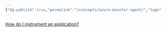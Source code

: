```yaml
---
{"dg-publish":true,"permalink":"/concepts/azure-monitor-agent/","tags":["concept/SRE/cloud/azure"]}
---
```



  
[How do I instrument an application?](https://learn.microsoft.com/en-us/azure/azure-monitor/app/app-insights-overview#how-do-i-instrument-an-application)
